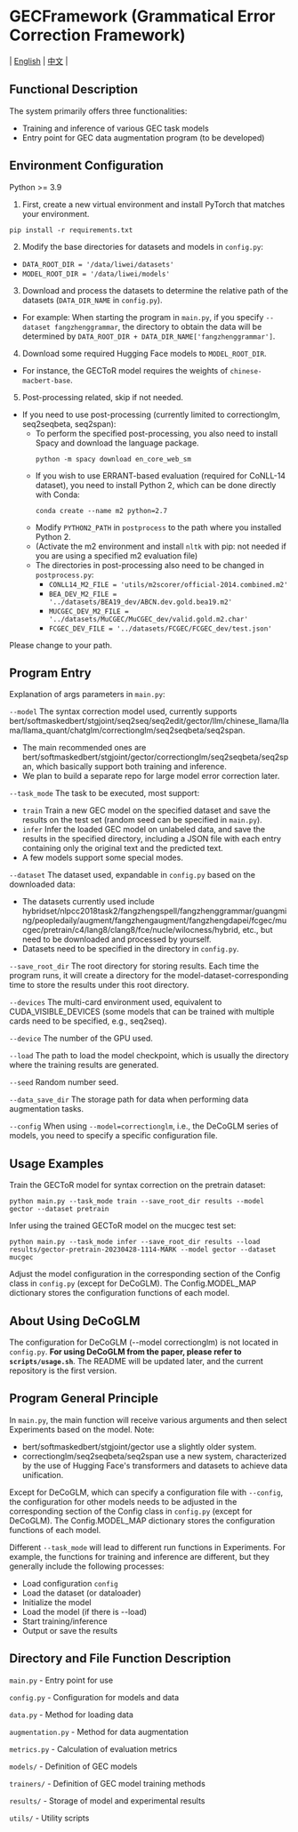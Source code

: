 # GECFramework (Grammatical Error Correction Framework)

| [English](README.md) | [中文](README_cn.md) |

## Functional Description

The system primarily offers three functionalities:

- Training and inference of various GEC task models
- Entry point for GEC data augmentation program (to be developed)

## Environment Configuration
Python >= 3.9

1. First, create a new virtual environment and install PyTorch that matches your environment.

`pip install -r requirements.txt`


2. Modify the base directories for datasets and models in `config.py`:
- `DATA_ROOT_DIR = '/data/liwei/datasets'`
- `MODEL_ROOT_DIR = '/data/liwei/models'`

3. Download and process the datasets to determine the relative path of the datasets (`DATA_DIR_NAME` in `config.py`).
- For example: When starting the program in `main.py`, if you specify `--dataset fangzhenggrammar`, the directory to obtain the data will be determined by `DATA_ROOT_DIR + DATA_DIR_NAME['fangzhenggrammar']`.

4. Download some required Hugging Face models to `MODEL_ROOT_DIR`.
- For instance, the GECToR model requires the weights of `chinese-macbert-base`.

5. Post-processing related, skip if not needed.
- If you need to use post-processing (currently limited to correctionglm, seq2seqbeta, seq2span):
  - To perform the specified post-processing, you also need to install Spacy and download the language package.
    ```
    python -m spacy download en_core_web_sm
    ```
  - If you wish to use ERRANT-based evaluation (required for CoNLL-14 dataset), you need to install Python 2, which can be done directly with Conda:
    ```
    conda create --name m2 python=2.7
    ```
  - Modify `PYTHON2_PATH` in `postprocess` to the path where you installed Python 2.
  - (Activate the m2 environment and install `nltk` with pip: not needed if you are using a specified m2 evaluation file)
  - The directories in post-processing also need to be changed in `postprocess.py`:
    - `CONLL14_M2_FILE = 'utils/m2scorer/official-2014.combined.m2'`
    - `BEA_DEV_M2_FILE = '../datasets/BEA19_dev/ABCN.dev.gold.bea19.m2'`
    - `MUCGEC_DEV_M2_FILE = '../datasets/MuCGEC/MuCGEC_dev/valid.gold.m2.char'`
    - `FCGEC_DEV_FILE = '../datasets/FCGEC/FCGEC_dev/test.json'`

Please change to your path.

## Program Entry

Explanation of args parameters in `main.py`:

`--model` The syntax correction model used, currently supports bert/softmaskedbert/stgjoint/seq2seq/seq2edit/gector/llm/chinese_llama/llama/llama_quant/chatglm/correctionglm/seq2seqbeta/seq2span.
- The main recommended ones are bert/softmaskedbert/stgjoint/gector/correctionglm/seq2seqbeta/seq2span, which basically support both training and inference.
- We plan to build a separate repo for large model error correction later.

`--task_mode` The task to be executed, most support:
- `train` Train a new GEC model on the specified dataset and save the results on the test set (random seed can be specified in `main.py`).
- `infer` Infer the loaded GEC model on unlabeled data, and save the results in the specified directory, including a JSON file with each entry containing only the original text and the predicted text.
- A few models support some special modes.

`--dataset` The dataset used, expandable in `config.py` based on the downloaded data:

- The datasets currently used include hybridset/nlpcc2018task2/fangzhengspell/fangzhenggrammar/guangming/peopledaily/augment/fangzhengaugment/fangzhengdapei/fcgec/mucgec/pretrain/c4/lang8/clang8/fce/nucle/wilocness/hybrid, etc., but need to be downloaded and processed by yourself.
- Datasets need to be specified in the directory in `config.py`.

`--save_root_dir` The root directory for storing results. Each time the program runs, it will create a directory for the model-dataset-corresponding time to store the results under this root directory.

`--devices` The multi-card environment used, equivalent to CUDA_VISIBLE_DEVICES (some models that can be trained with multiple cards need to be specified, e.g., seq2seq).

`--device` The number of the GPU used.

`--load` The path to load the model checkpoint, which is usually the directory where the training results are generated.

`--seed` Random number seed.

`--data_save_dir` The storage path for data when performing data augmentation tasks.

`--config` When using `--model=correctionglm`, i.e., the DeCoGLM series of models, you need to specify a specific configuration file.

## Usage Examples

Train the GECToR model for syntax correction on the pretrain dataset:

`python main.py --task_mode train --save_root_dir results --model gector --dataset pretrain`

Infer using the trained GECToR model on the mucgec test set:

`python main.py --task_mode infer --save_root_dir results --load results/gector-pretrain-20230428-1114-MARK --model gector --dataset mucgec`


Adjust the model configuration in the corresponding section of the Config class in `config.py` (except for DeCoGLM). The Config.MODEL_MAP dictionary stores the configuration functions of each model.

## About Using DeCoGLM
The configuration for DeCoGLM (--model correctionglm) is not located in `config.py`.
**For using DeCoGLM from the paper, please refer to `scripts/usage.sh`**. The README will be updated later, and the current repository is the first version.

## Program General Principle
In `main.py`, the main function will receive various arguments and then select Experiments based on the model. Note:
- bert/softmaskedbert/stgjoint/gector use a slightly older system.
- correctionglm/seq2seqbeta/seq2span use a new system, characterized by the use of Hugging Face's transformers and datasets to achieve data unification.

Except for DeCoGLM, which can specify a configuration file with `--config`, the configuration for other models needs to be adjusted in the corresponding section of the Config class in `config.py` (except for DeCoGLM). The Config.MODEL_MAP dictionary stores the configuration functions of each model.

Different `--task_mode` will lead to different run functions in Experiments. For example, the functions for training and inference are different, but they generally include the following processes:
- Load configuration `config`
- Load the dataset (or dataloader)
- Initialize the model
- Load the model (if there is --load)
- Start training/inference
- Output or save the results

## Directory and File Function Description

`main.py` - Entry point for use

`config.py` - Configuration for models and data

`data.py` - Method for loading data

`augmentation.py` - Method for data augmentation

`metrics.py` - Calculation of evaluation metrics

`models/` - Definition of GEC models

`trainers/` - Definition of GEC model training methods

`results/` - Storage of model and experimental results

`utils/` - Utility scripts

